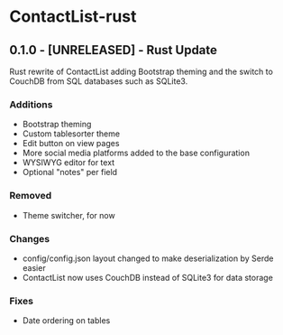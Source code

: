 # ContactList-rust

## 0.1.0 - [UNRELEASED] - Rust Update
Rust rewrite of ContactList adding Bootstrap theming and the switch to CouchDB from SQL databases such as SQLite3.

### Additions
- Bootstrap theming
- Custom tablesorter theme
- Edit button on view pages
- More social media platforms added to the base configuration
- WYSIWYG editor for text
- Optional "notes" per field

### Removed
- Theme switcher, for now

### Changes
- config/config.json layout changed to make deserialization by Serde easier
- ContactList now uses CouchDB instead of SQLite3 for data storage

### Fixes
- Date ordering on tables